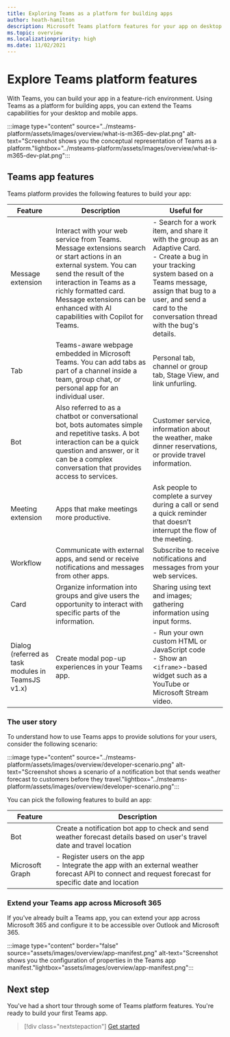 ```yaml
---
title: Exploring Teams as a platform for building apps
author: heath-hamilton
description: Microsoft Teams platform features for your app on desktop and mobile. Tabs, bots, message extension, webhook, connectors, Microsoft Graph, or Adaptive Cards.
ms.topic: overview
ms.localizationpriority: high
ms.date: 11/02/2021
---
```

# Explore Teams platform features

With Teams, you can build your app in a feature-rich environment. Using Teams as a platform for building apps, you can extend the Teams capabilities for your desktop and mobile apps.

:::image type="content" source="../msteams-platform/assets/images/overview/what-is-m365-dev-plat.png" alt-text="Screenshot shows you the conceptual representation of Teams as a platform."lightbox="../msteams-platform/assets/images/overview/what-is-m365-dev-plat.png":::

## Teams app features

Teams platform provides the following features to build your app:

| Feature | Description | Useful for |
| --- | --- | --- |
| Message extension | Interact with your web service from Teams. Message extensions search or start actions in an external system. You can send the result of the interaction in Teams as a richly formatted card. Message extensions can be enhanced with AI capabilities with Copilot for Teams. | - Search for a work item, and share it with the group as an Adaptive Card.<br> - Create a bug in your tracking system based on a Teams message, assign that bug to a user, and send a card to the conversation thread with the bug's details. |
| Tab | Teams-aware webpage embedded in Microsoft Teams. You can add tabs as part of a channel inside a team, group chat, or personal app for an individual user. | Personal tab, channel or group tab, Stage View, and link unfurling. |
| Bot | Also referred to as a chatbot or conversational bot, bots automates simple and repetitive tasks. A bot interaction can be a quick question and answer, or it can be a complex conversation that provides access to services. | Customer service, information about the weather, make dinner reservations, or provide travel information. |
| Meeting extension | Apps that make meetings more productive. | Ask people to complete a survey during a call or send a quick reminder that doesn’t interrupt the flow of the meeting. |
| Workflow | Communicate with external apps, and send or receive notifications and messages from other apps. | Subscribe to receive notifications and messages from your web services. |
| Card | Organize information into groups and give users the opportunity to interact with specific parts of the information. | Sharing using text and images; gathering information using input forms. |
| Dialog (referred as task modules in TeamsJS v1.x) | Create modal pop-up experiences in your Teams app. | - Run your own custom HTML or JavaScript code<br> - Show an <`iframe`>-based widget such as a YouTube or Microsoft Stream video. |

### The user story

To understand how to use Teams apps to provide solutions for your users, consider the following scenario:

:::image type="content" source="../msteams-platform/assets/images/overview/developer-scenario.png" alt-text="Screenshot shows a scenario of a notification bot that sends weather forecast to customers before they travel."lightbox="../msteams-platform/assets/images/overview/developer-scenario.png":::

You can pick the following features to build an app:

| Feature | Description |
| --- | --- |
| Bot | Create a notification bot app to check and send weather forecast details based on user's travel date and travel location |
| Microsoft Graph | - Register users on the app <br>- Integrate the app with an external weather forecast API to connect and request forecast for specific date and location |

### Extend your Teams app across Microsoft 365

If you've already built a Teams app, you can extend your app across Microsoft 365 and configure it to be accessible over Outlook and Microsoft 365.

:::image type="content" border="false" source="assets/images/overview/app-manifest.png" alt-text="Screenshot shows you the configuration of properties in the Teams app manifest."lightbox="assets/images/overview/app-manifest.png":::

## Next step

You've had a short tour through some of Teams platform features. You're ready to build your first Teams app.

> [!div class="nextstepaction"]
> [Get started](get-started/get-started-overview.md)
